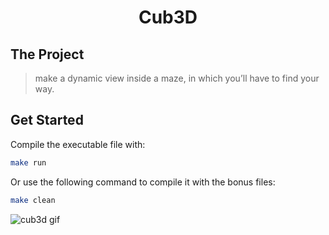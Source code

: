 <h1 align="center">
	Cub3D
</h1>

## The Project
> make a dynamic view inside a maze, in which you’ll have to find your way.

## Get Started
Compile the executable file with:
```bash
make run
```
Or use the following command to compile it with the bonus files:
```bash
make clean
```

![cub3d gif](/asset/cub3D.gif)
